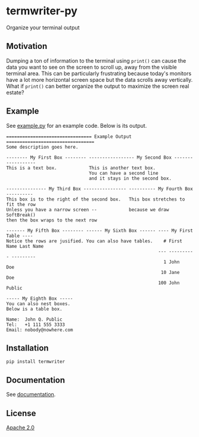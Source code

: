 # termwriter-py

Organize your terminal output


## Motivation

Dumping a ton of information to the terminal using `print()` can cause the data
you want to see on the screen to scroll up, away from the visible terminal
area.  This can be particularly frustrating because today's monitors have a lot
more horizontal screen space but the data scrolls away vertically.  What if
`print()` can better organize the output to maximize the screen real estate?


## Example

See [example.py] for an example code. Below is its output.

```
================================ Example Output =================================
Some description goes here.

-------- My First Box -------- ----------------- My Second Box ------------------
This is a text box.            This is another text box.
                               You can have a second line
                               and it stays in the second box.

--------------- My Third Box ---------------- ---------- My Fourth Box ----------
This box is to the right of the second box.   This box stretches to fit the row
Unless you have a narrow screen --            because we draw SoftBreak()
then the box wraps to the next row

------- My Fifth Box -------- ------ My Sixth Box ------ ---- My First Table ----
Notice the rows are jusified. You can also have tables.    # First Name Last Name
                                                         --- ---------- ---------
                                                           1 John       Doe
                                                          10 Jane       Doe
                                                         100 John       Public

----- My Eighth Box -----
You can also nest boxes.
Below is a table box.

Name:  John Q. Public
Tel:   +1 111 555 3333
Email: nobody@nowhere.com
```


## Installation

```
pip install termwriter
```


## Documentation

See [documentation].


## License

[Apache 2.0]


[example.py]: <https://github.com/markuskimius/termwriter-py/blob/master/test/example.py>
[Apache 2.0]: <https://github.com/markuskimius/termwriter-py/blob/master/LICENSE>
[documentation]: <https://github.com/markuskimius/termwriter-py/blob/master/doc/README.md>

